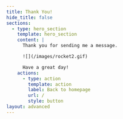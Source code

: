 ```yaml
---
title: Thank You!
hide_title: false
sections:
  - type: hero_section
    template: hero_section
    content: |
      Thank you for sending me a message.

      ![](/images/rocket2.gif)

      Have a great day!
    actions:
      - type: action
        template: action
        label: Back to homepage
        url: /
        style: button
layout: advanced
---
```

